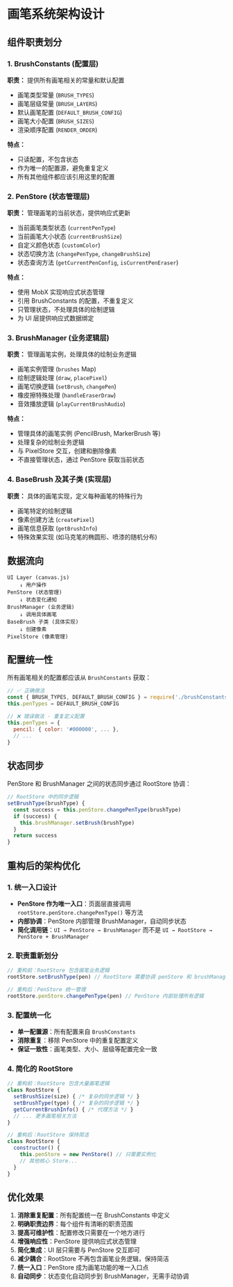 # 画笔系统架构设计

## 组件职责划分

### 1. BrushConstants (配置层)
**职责：** 提供所有画笔相关的常量和默认配置
- 画笔类型常量 (`BRUSH_TYPES`)
- 画笔层级常量 (`BRUSH_LAYERS`)
- 默认画笔配置 (`DEFAULT_BRUSH_CONFIG`)
- 画笔大小配置 (`BRUSH_SIZES`)
- 渲染顺序配置 (`RENDER_ORDER`)

**特点：**
- 只读配置，不包含状态
- 作为唯一的配置源，避免重复定义
- 所有其他组件都应该引用这里的配置

### 2. PenStore (状态管理层)
**职责：** 管理画笔的当前状态，提供响应式更新
- 当前画笔类型状态 (`currentPenType`)
- 当前画笔大小状态 (`currentBrushSize`)
- 自定义颜色状态 (`customColor`)
- 状态切换方法 (`changePenType`, `changeBrushSize`)
- 状态查询方法 (`getCurrentPenConfig`, `isCurrentPenEraser`)

**特点：**
- 使用 MobX 实现响应式状态管理
- 引用 BrushConstants 的配置，不重复定义
- 只管理状态，不处理具体的绘制逻辑
- 为 UI 层提供响应式数据绑定

### 3. BrushManager (业务逻辑层)
**职责：** 管理画笔实例，处理具体的绘制业务逻辑
- 画笔实例管理 (`brushes` Map)
- 绘制逻辑处理 (`draw`, `placePixel`)
- 画笔切换逻辑 (`setBrush`, `changePen`)
- 橡皮擦特殊处理 (`handleEraserDraw`)
- 音效播放逻辑 (`playCurrentBrushAudio`)

**特点：**
- 管理具体的画笔实例 (PencilBrush, MarkerBrush 等)
- 处理复杂的绘制业务逻辑
- 与 PixelStore 交互，创建和删除像素
- 不直接管理状态，通过 PenStore 获取当前状态

### 4. BaseBrush 及其子类 (实现层)
**职责：** 具体的画笔实现，定义每种画笔的特殊行为
- 画笔特定的绘制逻辑
- 像素创建方法 (`createPixel`)
- 画笔信息获取 (`getBrushInfo`)
- 特殊效果实现 (如马克笔的椭圆形、喷漆的随机分布)

## 数据流向

```
UI Layer (canvas.js)
    ↓ 用户操作
PenStore (状态管理)
    ↓ 状态变化通知
BrushManager (业务逻辑)
    ↓ 调用具体画笔
BaseBrush 子类 (具体实现)
    ↓ 创建像素
PixelStore (像素管理)
```

## 配置统一性

所有画笔相关的配置都应该从 `BrushConstants` 获取：

```javascript
// ✅ 正确做法
const { BRUSH_TYPES, DEFAULT_BRUSH_CONFIG } = require('./brushConstants')
this.penTypes = DEFAULT_BRUSH_CONFIG

// ❌ 错误做法 - 重复定义配置
this.penTypes = {
  pencil: { color: '#000000', ... },
  // ...
}
```

## 状态同步

PenStore 和 BrushManager 之间的状态同步通过 RootStore 协调：

```javascript
// RootStore 中的同步逻辑
setBrushType(brushType) {
  const success = this.penStore.changePenType(brushType)
  if (success) {
    this.brushManager.setBrush(brushType)
  }
  return success
}
```

## 重构后的架构优化

### 1. 统一入口设计
- **PenStore 作为唯一入口**：页面层直接调用 `rootStore.penStore.changePenType()` 等方法
- **内部协调**：PenStore 内部管理 BrushManager，自动同步状态
- **简化调用链**：`UI → PenStore → BrushManager` 而不是 `UI → RootStore → PenStore + BrushManager`

### 2. 职责重新划分
```javascript
// 重构前：RootStore 包含画笔业务逻辑
rootStore.setBrushType(pen) // RootStore 需要协调 penStore 和 brushManager

// 重构后：PenStore 统一管理
rootStore.penStore.changePenType(pen) // PenStore 内部处理所有逻辑
```

### 3. 配置统一化
- **单一配置源**：所有配置来自 `BrushConstants`
- **消除重复**：移除 PenStore 中的重复配置定义
- **保证一致性**：画笔类型、大小、层级等配置完全一致

### 4. 简化的 RootStore
```javascript
// 重构前：RootStore 包含大量画笔逻辑
class RootStore {
  setBrushSize(size) { /* 复杂的同步逻辑 */ }
  setBrushType(type) { /* 复杂的同步逻辑 */ }
  getCurrentBrushInfo() { /* 代理方法 */ }
  // ... 更多画笔相关方法
}

// 重构后：RootStore 保持简洁
class RootStore {
  constructor() {
    this.penStore = new PenStore() // 只需要实例化
    // 其他核心 Store...
  }
}
```

## 优化效果

1. **消除重复配置**：所有配置统一在 BrushConstants 中定义
2. **明确职责边界**：每个组件有清晰的职责范围
3. **提高可维护性**：配置修改只需要在一个地方进行
4. **增强响应性**：PenStore 提供响应式状态管理
5. **简化集成**：UI 层只需要与 PenStore 交互即可
6. **减少耦合**：RootStore 不再包含画笔业务逻辑，保持简洁
7. **统一入口**：PenStore 成为画笔功能的唯一入口点
8. **自动同步**：状态变化自动同步到 BrushManager，无需手动协调
